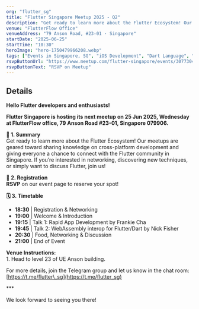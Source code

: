 ```yaml
---
org: "flutter_sg"
title: "Flutter Singapore Meetup 2025 - Q2"
description: "Get ready to learn more about the Flutter Ecosystem! Our meetups are geared toward sharing knowledge on cross-platform development and giving everyone a chance to connect with the Flutter community in Singapore. If you’re interested in networking, discovering new techniques, or simply want to discuss Flutter, join us!"
venue: "FlutterFlow Office"
venueAddress: "79 Anson Road, #23-01 · Singapore"
startDate: "2025-06-25"
startTime: "10:30"
heroImage: "hero-1750479966208.webp"
tags: ["Events in Singapore, SG", "iOS Development", "Dart Language", "Dart Programming", "Mobile Development", "Software Development"]
rsvpButtonUrl: "https://www.meetup.com/flutter-singapore/events/307730486"
rsvpButtonText: "RSVP on Meetup"
---
```


## Details

**Hello Flutter developers and enthusiasts!**

**Flutter Singapore is hosting its next meetup on 25 Jun 2025, Wednesday at FlutterFlow office, 79 Anson Road #23-01, Singapore 079906.**

**📖 1. Summary**  
Get ready to learn more about the Flutter Ecosystem! Our meetups are geared toward sharing knowledge on cross-platform development and giving everyone a chance to connect with the Flutter community in Singapore. If you’re interested in networking, discovering new techniques, or simply want to discuss Flutter, join us!

**📝 2. Registration**  
**RSVP** on our event page to reserve your spot!

**🗓 3. Timetable**

-   **18:30** | Registration & Networking
-   **19:00** | Welcome & Introduction
-   **19:15** | Talk 1: Rapid App Development by Frankie Cha
-   **19:45** | Talk 2: WebAssembly interop for Flutter/Dart by Nick Fisher
-   **20:30** | Food, Networking & Discussion
-   **21:00** | End of Event

**Venue Instructions:**  
1\. Head to level 23 of UE Anson building.

For more details, join the Telegram group and let us know in the chat room:  
[https://t.me/flutter\_sg](https://t.me/flutter_sg)

\*\*\*

We look forward to seeing you there!
